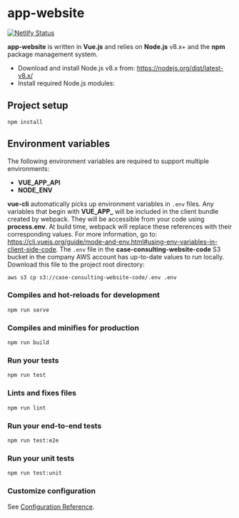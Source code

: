 # app-website      

[![Netlify Status](https://api.netlify.com/api/v1/badges/0ed3cdf3-e0fd-493e-8320-159d510167b6/deploy-status)](https://app.netlify.com/sites/app-website/deploys)

**app-website** is written in **Vue.js** and relies on **Node.js** v8.x+ and the **npm** package management system.

* Download and install Node.js v8.x from: https://nodejs.org/dist/latest-v8.x/
* Install required Node.js modules:

## Project setup
```
npm install
```

## Environment variables

The following environment variables are required to support multiple environments:

* **VUE_APP_API**
* **NODE_ENV**

**vue-cli** automatically picks up environment variables in `.env` files. Any variables that begin with **VUE_APP_**
will be included in the client bundle created by webpack. They will be accessible from your code using **process.env**.
At build time, webpack will replace these references with their corresponding values. For more information, go to:
https://cli.vuejs.org/guide/mode-and-env.html#using-env-variables-in-client-side-code.
The `.env` file in the **case-consulting-website-code** S3 bucket in the company AWS account has up-to-date values to run locally.
Download this file to the project root directory:

```
aws s3 cp s3://case-consulting-website-code/.env .env
```

### Compiles and hot-reloads for development
```
npm run serve
```

### Compiles and minifies for production
```
npm run build
```

### Run your tests
```
npm run test
```

### Lints and fixes files
```
npm run lint
```

### Run your end-to-end tests
```
npm run test:e2e
```

### Run your unit tests
```
npm run test:unit
```

### Customize configuration
See [Configuration Reference](https://cli.vuejs.org/config/).
